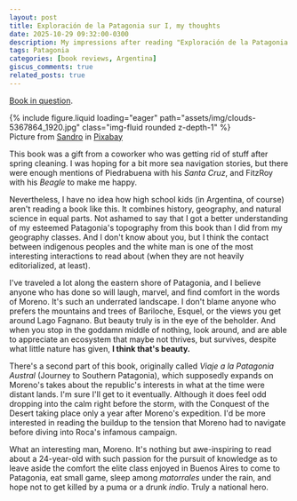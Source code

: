 ```yaml
---
layout: post
title: Exploración de la Patagonia sur I, my thoughts
date: 2025-10-29 09:32:00-0300
description: My impressions after reading "Exploración de la Patagonia sur I" by Francisco P. Moreno.
tags: Patagonia
categories: [book reviews, Argentina]
giscus_comments: true
related_posts: true
---
```


[Book in question](https://sinne.link/books/exploracion-patagonia-1).

<div class="row mt-3">
    <div class="col-sm mt-3 mt-md-0">
        {% include figure.liquid loading="eager" path="assets/img/clouds-5367864_1920.jpg" class="img-fluid rounded z-depth-1" %}
    </div>    
</div>
<div class="caption">
    Picture from <a href="https://pixabay.com/es/users/sandrocisternas-5020022/?utm_source=link-attribution&utm_medium=referral&utm_campaign=image&utm_content=5367864">Sandro</a> in <a href="https://pixabay.com/es//?utm_source=link-attribution&utm_medium=referral&utm_campaign=image&utm_content=5367864">Pixabay</a>
</div>

This book was a gift from a coworker who was getting rid of stuff after spring cleaning. I was hoping for a bit more sea navigation stories, but there were enough mentions of Piedrabuena with his _Santa Cruz_, and FitzRoy with his _Beagle_ to make me happy.

Nevertheless, I have no idea how high school kids (in Argentina, of course) aren't reading a book like this. It combines history, geography, and natural science in equal parts. Not ashamed to say that I got a better understanding of my esteemed Patagonia's topography from this book than I did from my geography classes. And I don't know about you, but I think the contact between indigenous peoples and the white man is one of the most interesting interactions to read about (when they are not heavily editorialized, at least).

I've traveled a lot along the eastern shore of Patagonia, and I believe anyone who has done so will laugh, marvel, and find comfort in the words of Moreno. It's such an underrated landscape. I don't blame anyone who prefers the mountains and trees of Bariloche, Esquel, or the views you get around Lago Fagnano. But beauty truly is in the eye of the beholder. And when you stop in the goddamn middle of nothing, look around, and are able to appreciate an ecosystem that maybe not thrives, but survives, despite what little nature has given, **I think that's beauty.**

There's a second part of this book, originally called _Viaje a la Patagonia Austral_ (Journey to Southern Patagonia), which supposedly expands on Moreno's takes about the republic's interests in what at the time were distant lands. I'm sure I'll get to it eventually. Although it does feel odd dropping into the calm right before the storm, with the Conquest of the Desert taking place only a year after Moreno's expedition. I'd be more interested in reading the buildup to the tension that Moreno had to navigate before diving into Roca's infamous campaign.

What an interesting man, Moreno. It's nothing but awe-inspiring to read about a 24-year-old with such passion for the pursuit of knowledge as to leave aside the comfort the elite class enjoyed in Buenos Aires to come to Patagonia, eat small game, sleep among _matorrales_ under the rain, and hope not to get killed by a puma or a drunk _indio_. Truly a national hero.
